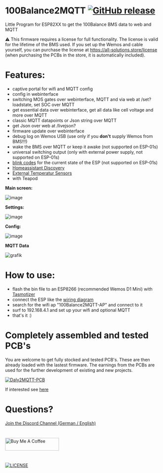 # 100Balance2MQTT [![GitHub release](https://img.shields.io/github/release/softwarecrash/100Balance2MQTT?include_prereleases=&sort=semver&color=blue)](https://github.com/softwarecrash/100Balance2MQTT/releases/latest)
Little Program for ESP82XX to get the 100Balance BMS data to web and MQTT

:warning: This firmware requires a license for full functionality. The license is valid for the lifetime of the BMS used. If you set up the Wemos and cable yourself, you can purchase the license at https://all-solutions.store/license (when purchasing the PCBs in the store, it is automatically included). 


# Features:
- captive portal for wifi and MQTT config
- config in webinterface
- switching MOS gates over webinterface, MQTT and via web at /set?loadstate, set SOC over MQTT
- get essential data over webinterface, get all data like cell voltage and more over MQTT
- classic MQTT datapoints or Json string over MQTT
- get Json over web at /livejson?
- firmware update over webinterface
- debug log on Wemos USB (use only if you **don't** supply Wemos from BMS!!!)
- wake the BMS over MQTT or keep it awake (not supported on ESP-01s)
- universal switching output (only with external power supply, not supported on ESP-01s)
- [blink codes](https://github.com/softwarecrash/100Balance2MQTT/wiki/Blink-Codes) for the current state of the ESP (not supported on ESP-01s)
- [Homeassistant Discovery](https://github.com/softwarecrash/100Balance2MQTT/wiki/HomeAssistant-integration)
- [External Temperatur Sensors](https://github.com/softwarecrash/100Balance2MQTT/wiki/Wiring-temperature-sensors)
- with Teapod


**Main screen:**

![image](https://github.com/softwarecrash/100Balance2MQTT/assets/17761850/630b63fa-9093-43e7-a2c0-d4f8648c7ebe)


**Settings:**

![image](https://github.com/softwarecrash/100Balance2MQTT/assets/17761850/f4839109-6d31-4f6b-bfdb-c29350f29c0a)


**Config:**

![image](https://github.com/softwarecrash/100Balance2MQTT/assets/17761850/4b4e9e07-cb65-441c-9ec6-e8e2df84f7c1)


**MQTT Data**

![grafik](https://user-images.githubusercontent.com/44615614/161782578-aabdde4d-4f51-4312-9392-9fdf4d45df24.png)


# How to use:
- flash the bin file to an ESP8266 (recommended Wemos D1 Mini) with [Tasmotizer](https://github.com/tasmota/tasmotizer/releases)
- connect the ESP like the [wiring diagram](https://github.com/softwarecrash/100Balance2MQTT/wiki/Wiring)
- search for the wifi ap "100Balance2MQTT-AP" and connect to it
- surf to 192.168.4.1 and set up your wifi and optional MQTT
- that's it :)

# Completely assembled and tested PCB's

You are welcome to get fully stocked and tested PCB's. These are then already loaded with the lastest firmware. The earnings from the PCBs are used for the further development of existing and new projects.

[![Daly2MQTT-PCB](https://github.com/softwarecrash/100Balance2MQTT/assets/17761850/22e8c226-9603-464c-b1d4-0f7c043b77b4)](https://all-solutions.store)


If interested see [here](https://all-solutions.store)


# Questions? 
[Join the Discord Channel (German / English)](https://discord.gg/7gTJk22JDE)

#
[<img src="https://cdn.buymeacoffee.com/buttons/default-orange.png" alt="Buy Me A Coffee" height="41" width="174"/>](https://donate.softwarecrash.de)
# 
[![LICENSE](https://licensebuttons.net/l/by-nc-nd/4.0/88x31.png)](https://creativecommons.org/licenses/by-nc-nd/4.0/)
